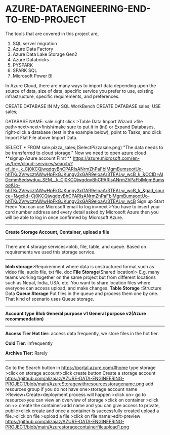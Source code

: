 # AZURE-DATAENGINEERING-END-TO-END-PROJECT

The tools that are covered in this project are,

1. SQL server migration 
2. Azure Data Factory
3. Azure Data Lake Storage Gen2
4. Azure Databricks
5. PYSPARK
6. SPARK SQL
7. Microsoft Power BI

In Azure Cloud, there are many ways to import data depending upon the source of data, size of data, specific service you prefer to use, existing infrastructure, specific requirements, and preferences.

CREATE DATABASE IN My SQL WorkBench
CREATE DATABASE sales;
USE sales;

DATABASE NAME: sale
right click >Table Data Import Wizard >file path>next>next>finish(make sure to put it in (int)
or  Expand Databases, right-click a database (test in the example below), point to Tasks, and click Import Flat File above Import Data.

SELECT * FROM sale.pizza_sales;(SelectPizzasale.png)
"The data needs to be transferred to cloud storage."
Now we need to open azure cloud 
**signup Azure account First **
https://azure.microsoft.com/en-us/free/cloud-services/search/?ef_id=_k_Cj0KCQjwqdqvBhCPARIsANrmZhPaFblMgmBumsootUo-hhTKu2VrwcztAWwHpFkGJKungy3xGAR9eloaAr3TEALw_wcB_k_&OCID=AIDcmm5edswduu_SEM__k_Cj0KCQjwqdqvBhCPARIsANrmZhPaFblMgmBumsootUo-hhTKu2VrwcztAWwHpFkGJKungy3xGAR9eloaAr3TEALw_wcB_k_&gad_source=1&gclid=Cj0KCQjwqdqvBhCPARIsANrmZhPaFblMgmBumsootUo-hhTKu2VrwcztAWwHpFkGJKungy3xGAR9eloaAr3TEALw_wcB
Sign up Start Free> You can use Microsoft email to log in>next >You have to insert your card number address and every detail asked by Microsoft Azure then you will be able to log in once confirmed by Microsoft Azure. 

*****************************************************************************************************************************************************************
**Create Storage Account, Container, upload a file**
**************************************************************************************************************************************************************
There are 4 storage services>blob, file, table, and queue.
Based on requirements we used this storage service.
************************************************************************************************************************************************************************
**blob storage**>Requiremnent where data is unstructured format such as video file, audio file, txt file, doc
**File Storage**(Shared location)> E.g. many teams working together on the same project but from different locations such as Nepal, India, USA, etc. You want to share location files where everyone can access upload, and make changes.
**Table Storage** :Structure Data 
**Queue Storage** Put files in the queue and process them one by one. That kind of scenario uses Queue storage.
***********************************************************************************************************************************************************************

**Account type**
**Blob
General purpose v1
General purpose v2(Azure recommendation)**

***************************************************************************************************************************************************************************

**Access Tier**
**Hot tier:** access data frequently, we store files in the hot tier.

**Cold Tier**: Infrequently

**Archive Tier:** Rarely
***************************************************************************************************************************************************************************




Go to the Search button in  https://portal.azure.com/#home type storage >click on storage account>click create button 
Create a storage account
https://github.com/alizajaz/AZURE-DATA-ENGINEERING-PROJECT/blob/main/AzureStoragewithresourcesstoragename.png
add resources group if you do not have one>storage account name >Review+Create>deployment process will happen >click on> go to resource>you can view an overview of storage >click on container >click on +> create the container>add name and you can give access to private, public>click create  and once a container is successfully created upload a file.>click on file >upload a file >click on file name>edit>preview
https://github.com/alizajaz/AZURE-DATA-ENGINEERING-PROJECT/blob/main/Azurestoragecontainerfileupload1.png 
















